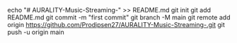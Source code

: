 echo "# AURALITY-Music-Streaming-" >> README.md
git init
git add README.md
git commit -m "first commit"
git branch -M main
git remote add origin https://github.com/Prodipsen27/AURALITY-Music-Streaming-.git
git push -u origin main
